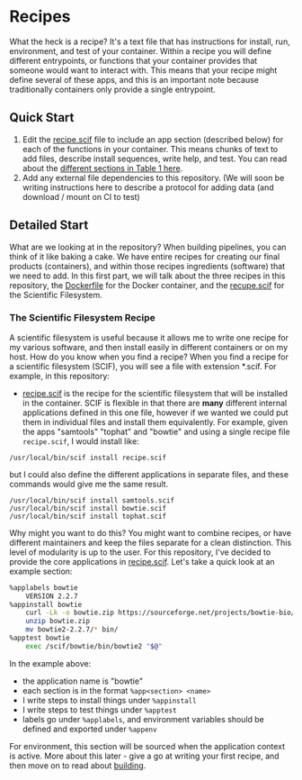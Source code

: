 # Recipes

What the heck is a recipe? It's a text file that has instructions for install, run, environment, and test of your container. Within a recipe you will define different entrypoints, or functions that your container provides that someone would want to interact with. This means that your recipe might define several of these apps, and this is an important note because traditionally containers only provide a single entrypoint.


## Quick Start

 1. Edit the [recipe.scif](https://github.com/vsoch/example.scif/blob/master/recipe.scif) file to include an app section (described below) for each of the functions in your container. This means chunks of text to add files, describe install sequences, write help, and test. You can read about the [different sections in Table 1 here](https://academic.oup.com/gigascience/article/7/5/giy023/4931737#tbl1).
 2. Add any external file dependencies to this repository. (We will soon be writing instructions here to describe a protocol for adding data (and download / mount on CI to test)


## Detailed Start
What are we looking at in the repository? When building pipelines, you can think of it like baking a cake. We have entire recipes for creating our final products (containers), and within those recipes ingredients (software) that we need to add. In this first part, we will talk about the three recipes in this repository, the [Dockerfile](https://github.com/vsoch/example.scif/blob/master/Dockerfile) for the Docker container, and the [recupe.scif](https://github.com/vsoch/example.scif/blob/master/recipe.scif) for the Scientific Filesystem.


### The Scientific Filesystem Recipe
A scientific filesystem is useful because it allows me to write one recipe for my various software, and then install easily in different containers or on my host. How do you know when you find a recipe? When you find a recipe for a scientific filesystem (SCIF), you will see a file with extension *.scif. For example, in this repository:

 - [recipe.scif](https://github.com/vsoch/example.scif/blob/master/recipe.scif) is the recipe for the scientific filesystem that will be installed in the container. SCIF is flexible in that there are **many** different internal applications defined in this one file, however if we wanted we could put them in individual files and install them equivalently. For example, given the apps "samtools" "tophat" and "bowtie" and using a single recipe file `recipe.scif`, I would install like:

```
/usr/local/bin/scif install recipe.scif
```

but I could also define the different applications in separate files, and these commands would give me the same result.

```
/usr/local/bin/scif install samtools.scif
/usr/local/bin/scif install bowtie.scif
/usr/local/bin/scif install tophat.scif
```

Why might you want to do this? You might want to combine recipes, or have different maintainers and keep the files separate for a clean
distinction. This level of modularity is up to the user. For this repository, I've decided to provide the core applications in [recipe.scif](https://github.com/vsoch/example.scif/blob/master/recipe.scif). 
Let's take a quick look at an example section:

```bash
%applabels bowtie
    VERSION 2.2.7
%appinstall bowtie
    curl -Lk -o bowtie.zip https://sourceforge.net/projects/bowtie-bio/files/bowtie2/2.2.7/bowtie2-2.2.7-linux-x86_64.zip/download
    unzip bowtie.zip
    mv bowtie2-2.2.7/* bin/
%apptest bowtie
    exec /scif/bowtie/bin/bowtie2 "$@"
```

In the example above:

 - the application name is "bowtie"
 - each section is in the format `%app<section> <name>`
 - I write steps to install things under `%appinstall`
 - I write steps to test things under `%apptest`
 - labels go under `%applabels`, and environment variables should be defined and exported under `%appenv`

For environment, this section will be sourced when the application context is active. More about this later - give a go at writing your first recipe, and then move on to read about [building](build.md).
